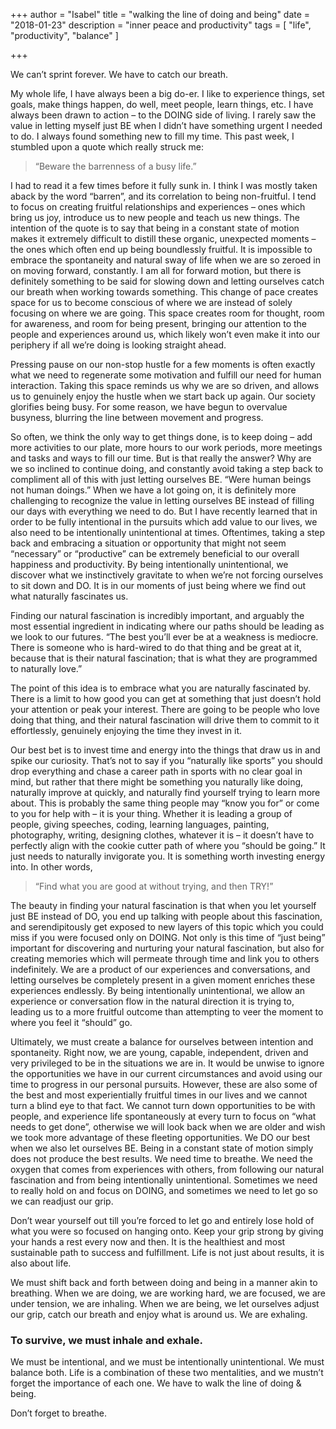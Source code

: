 +++
author = "Isabel"
title = "walking the line of doing and being"
date = "2018-01-23"
description = "inner peace and productivity"
tags = [
    "life",
    "productivity",
    "balance"
]

+++

We can’t sprint forever. We have to catch our breath.


My whole life, I have always been a big do-er. I like to experience things, set goals, make things happen, do well, meet people, learn things, etc. I have always been drawn to action – to the DOING side of living. I rarely saw the value in letting myself just BE when I didn’t have something urgent I needed to do. I always found something new to fill my time.
This past week, I stumbled upon a quote which really struck me:


>“Beware the barrenness of a busy life.”</br>

I had to read it a few times before it fully sunk in. I think I was mostly taken aback by the word “barren”, and its correlation to being non-fruitful. I tend to focus on creating fruitful relationships and experiences – ones which bring us joy, introduce us to new people and teach us new things. The intention of the quote is to say that being in a constant state of motion makes it extremely difficult to distill these organic, unexpected moments – the ones which often end up being boundlessly fruitful. It is impossible to embrace the spontaneity and natural sway of life when we are so zeroed in on moving forward, constantly.
I am all for forward motion, but there is definitely something to be said for slowing down and letting ourselves catch our breath when working towards something. This change of pace creates space for us to become conscious of where we are instead of solely focusing on where we are going. This space creates room for thought, room for awareness, and room for being present, bringing our attention to the people and experiences around us, which likely won’t even make it into our periphery if all we’re doing is looking straight ahead.
 
Pressing pause on our non-stop hustle for a few moments is often exactly what we need to regenerate some motivation and fulfill our need for human interaction. Taking this space reminds us why we are so driven, and allows us to genuinely enjoy the hustle when we start back up again.
Our society glorifies being busy. For some reason, we have begun to overvalue busyness, blurring the line between movement and progress.
 
So often, we think the only way to get things done, is to keep doing – add more activities to our plate, more hours to our work periods, more meetings and tasks and ways to fill our time. But is that really the answer? Why are we so inclined to continue doing, and constantly avoid taking a step back to compliment all of this with just letting ourselves BE.
“Were human beings not human doings.”
When we have a lot going on, it is definitely more challenging to recognize the value in letting ourselves BE instead of filling our days with everything we need to do. But I have recently learned that in order to be fully intentional in the pursuits which add value to our lives, we also need to be intentionally unintentional at times. Oftentimes, taking a step back and embracing a situation or opportunity that might not seem “necessary” or “productive” can be extremely beneficial to our overall happiness and productivity. By being intentionally unintentional, we discover what we instinctively gravitate to when we’re not forcing ourselves to sit down and DO. It is in our moments of just being where we find out what naturally fascinates us.

Finding our natural fascination is incredibly important, and arguably the most essential ingredient in indicating where our paths should be leading as we look to our futures.
“The best you’ll ever be at a weakness is mediocre. There is someone who is hard-wired to do that thing and be great at it, because that is their natural fascination; that is what they are programmed to naturally love.”

The point of this idea is to embrace what you are naturally fascinated by. There is a limit to how good you can get at something that just doesn’t hold your attention or peak your interest. There are going to be people who love doing that thing, and their natural fascination will drive them to commit to it effortlessly, genuinely enjoying the time they invest in it.

Our best bet is to invest time and energy into the things that draw us in and spike our curiosity. That’s not to say if you “naturally like sports” you should drop everything and chase a career path in sports with no clear goal in mind, but rather that there might be something you naturally like doing, naturally improve at quickly, and naturally find yourself trying to learn more about. This is probably the same thing people may “know you for” or come to you for help with – it is your thing. Whether it is leading a group of people, giving speeches, coding, learning languages, painting, photography, writing, designing clothes, whatever it is – it doesn’t have to perfectly align with the cookie cutter path of where you “should be going.” It just needs to naturally invigorate you. It is something worth investing energy into.  In other words,

> “Find what you are good at without trying, and then TRY!” </br>

The beauty in finding your natural fascination is that when you let yourself just BE instead of DO, you end up talking with people about this fascination, and serendipitously get exposed to new layers of this topic which you could miss if you were focused only on DOING.
Not only is this time of “just being” important for discovering and nurturing your natural fascination, but also for creating memories which will permeate through time and link you to others indefinitely. We are a product of our experiences and conversations, and letting ourselves be completely present in a given moment enriches these experiences endlessly. By being intentionally unintentional, we allow an experience or conversation flow in the natural direction it is trying to, leading us to a more fruitful outcome than attempting to veer the moment to where you feel it “should” go.

Ultimately, we must create a balance for ourselves between intention and spontaneity.
Right now, we are young, capable, independent, driven and very privileged to be in the situations we are in. It would be unwise to ignore the opportunities we have in our current circumstances and avoid using our time to progress in our personal pursuits. However, these are also some of the best and most experientially fruitful times in our lives and we cannot turn a blind eye to that fact. We cannot turn down opportunities to be with people, and experience life spontaneously at every turn to focus on “what needs to get done”, otherwise we will look back when we are older and wish we took more advantage of these fleeting opportunities.
We DO our best when we also let ourselves BE. Being in a constant state of motion simply does not produce the best results. We need time to breathe. We need the oxygen that comes from experiences with others, from following our natural fascination and from being intentionally unintentional.
Sometimes we need to really hold on and focus on DOING, and sometimes we need to let go so we can readjust our grip.


Don’t wear yourself out till you’re forced to let go and entirely lose hold of what you were so focused on hanging onto. Keep your grip strong by giving your hands a rest every now and then. It is the healthiest and most sustainable path to success and fulfillment.
Life is not just about results, it is also about life.


We must shift back and forth between doing and being in a manner akin to breathing. When we are doing, we are working hard, we are focused, we are under tension, we are inhaling. When we are being, we let ourselves adjust our grip, catch our breath and enjoy what is around us. We are exhaling.


### To survive, we must inhale and exhale.
We must be intentional, and we must be intentionally unintentional.
We must balance both.
Life is a combination of these two mentalities, and we mustn’t forget the importance of each one.
We have to walk the line of doing & being.
 
Don’t forget to breathe.

